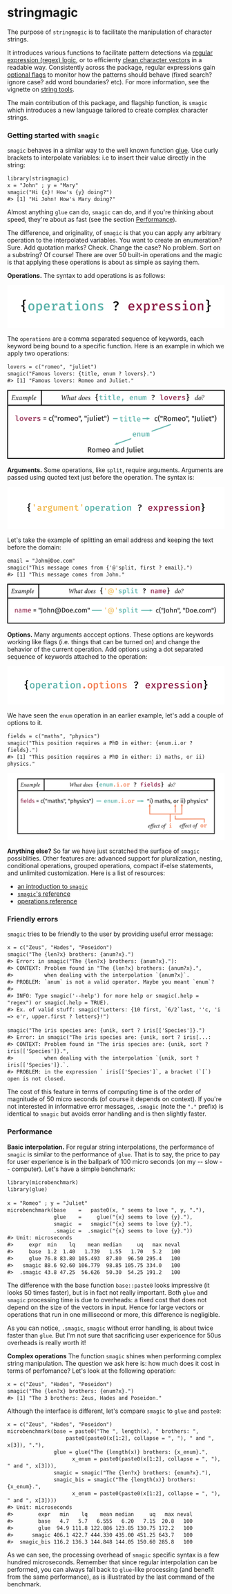 
# stringmagic

The purpose of `stringmagic` is to facilitate the manipulation of character strings.

It introduces various functions to facilitate pattern detections via
[regular expression (regex) logic](LINK), or to efficienty [clean character vectors](LINK) in a 
readable way. Consistently across the package, regular expressions gain [optional flags](LINK) 
to monitor how the patterns should behave (fixed search? ignore case? add word boundaries? etc).
For more information, see the vignette on [string tools](LINK).

The main contribution of this package, and flagship function, is `smagic` which introduces 
a new language tailored to create complex character strings. 

### Getting started with `smagic`

`smagic` behaves in a similar way to the well known function [glue](https://glue.tidyverse.org/).
Use curly brackets to interpolate variables: i.e to insert their value directly in the string:
```{r}
library(stringmagic)
x = "John" ; y = "Mary"
smagic("Hi {x}! How's {y} doing?")
#> [1] "Hi John! How's Mary doing?"
```

Almost anything `glue` can do, `smagic` can do, and if you're thinking about speed, they're about
as fast (see the section [Performance](#Performance)).

The difference, and originality, of `smagic` is that you can apply any arbitrary operation to 
the interpolated variables. You want to create an enumeration? Sure. Add quotation marks? Check. 
Change the case? No problem. Sort on a substring? Of course! There are over 50 built-in operations and the
magic is that applying these operations is about as simple as saying them.

**Operations.** The syntax to add operations is as follows:

![operation](vignettes/images/operation-template.png)

The `operations` are a comma separated sequence of keywords, each keyword being bound to a specific function. Here is an example in which we apply two operations:
```{r}
lovers = c("romeo", "juliet")
smagic("Famous lovers: {title, enum ? lovers}.")
#> [1] "Famous lovers: Romeo and Juliet."
```

![example-lovers](vignettes/images/example-simple_operation.png)

**Arguments.** Some operations, like `split`, require arguments. Arguments are passed using quoted text
just before the operation. The syntax is:

![argument](vignettes/images/argument.png)

Let's take the example of splitting an email address and keeping the text before the domain:
```{r}
email = "John@Doe.com"
smagic("This message comes from {'@'split, first ? email}.")
#> [1] "This message comes from John."
```

![example-argument](vignettes/images/example-argument.png)

**Options.** Many arguments acccept options. These options are keywords working like flags (i.e. things
that can be turned on) and change the behavior of the current operation. 
Add options using a dot separated sequence of keywords attached to the operation:

![options](vignettes/images/options.png)


We have seen the `enum` operation in an earlier example, let's add a couple of options to it.
```{r}
fields = c("maths", "physics")
smagic("This position requires a PhD in either: {enum.i.or ? fields}.")
#> [1] "This position requires a PhD in either: i) maths, or ii) physics."
```

![example-options](vignettes/images/example-options.png)

**Anything else?** So far we have just scratched the surface of `smagic` possiblities.
Other features are: advanced support for pluralization, nesting, conditional operations,
grouped operations, compact if-else statements, and unlimited customization.
Here is a list of resources:

+ [an introduction to `smagic`](LINK)
+ [`smagic`'s reference](LINK)
+ [operations reference](LINK)

### Friendly errors

`smagic` tries to be friendly to the user by providing useful error message:
```{r, eval = FALSE, echo = TRUE}
x = c("Zeus", "Hades", "Poseidon")
smagic("The {len?x} brothers: {anum?x}.")
#> Error: in smagic("The {len?x} brothers: {anum?x}."): 
#> CONTEXT: Problem found in "The {len?x} brothers: {anum?x}.",
#>          when dealing with the interpolation `{anum?x}`.
#> PROBLEM: `anum` is not a valid operator. Maybe you meant `enum`?
#> 
#> INFO: Type smagic('--help') for more help or smagic(.help = "regex") or smagic(.help = TRUE).
#> Ex. of valid stuff: smagic("Letters: {10 first, `6/2`last, ''c, 'i => e'r, upper.first ? letters}!")

smagic("The iris species are: {unik, sort ? iris[['Species']}.")
#> Error: in smagic("The iris species are: {unik, sort ? iris[...: 
#> CONTEXT: Problem found in "The iris species are: {unik, sort ? iris[['Species']}.",
#>          when dealing with the interpolation `{unik, sort ? iris[['Species']}.`.   
#> PROBLEM: in the expression ` iris[['Species']`, a bracket (`[`) open is not closed.
```

The cost of this feature in terms of computing time is of the order of magnitude of 50 micro seconds (of course it depends on context). 
If you're not interested in informative error messages, `.smagic` (note the `"."` prefix) is identical to `smagic` but avoids error handling and is then slightly faster.

### Performance

**Basic interpolation.** For regular string interpolations, the performance of `smagic` is similar to the performance of `glue`. That is to say, the price to pay for user experience is in the ballpark of 100 micro seconds (on my -- slow -- computer). Let's have a simple benchmark:

```{r, eval = FALSE, echo = TRUE}
library(microbenchmark)
library(glue)

x = "Romeo" ; y = "Juliet"
microbenchmark(base    =   paste0(x, " seems to love ", y, "."),
               glue    =     glue("{x} seems to love {y}."),
               smagic  =   smagic("{x} seems to love {y}."),
               .smagic =  .smagic("{x} seems to love {y}."))
#> Unit: microseconds
#>     expr  min    lq    mean median     uq   max neval
#>     base  1.2  1.40   1.739   1.55   1.70   5.2   100
#>     glue 76.8 83.80 105.493  87.80  96.50 295.4   100
#>   smagic 88.6 92.60 106.779  98.85 105.75 334.0   100
#>  .smagic 43.8 47.25  56.626  50.30  54.25 191.2   100
```

The difference with the base function `base::paste0` looks impressive (it looks 50 times faster), but is in fact not really important. Both `glue` and `smagic` processing time is due to overheads: a fixed cost that does not depend on the size of the vectors in input. Hence for large vectors or operations that run in one millisecond or more, this difference is negligible.

As you can notice, `.smagic`, `smagic` without error handling, is about twice faster than `glue`. But I'm not sure that sacrificing user expericence for 50us overheads is really worth it!

**Complex operations** The function `smagic` shines when performing complex string manipulation. The question we ask here is: how much does it cost in terms of perfomance? Let's look at the following operation:

```{r, eval = TRUE, echo = TRUE}
x = c("Zeus", "Hades", "Poseidon")
smagic("The {len?x} brothers: {enum?x}.")
#> [1] "The 3 brothers: Zeus, Hades and Poseidon."
```

Although the interface is different, let's compare `smagic` to `glue` and `paste0`:

```{r, eval = FALSE, echo = TRUE}
x = c("Zeus", "Hades", "Poseidon")
microbenchmark(base = paste0("The ", length(x), " brothers: ", 
                   paste0(paste0(x[1:2], collapse = ", "), " and ", x[3]), "."),
               glue = glue("The {length(x)} brothers: {x_enum}.", 
                     x_enum = paste0(paste0(x[1:2], collapse = ", "), " and ", x[3])),
               smagic = smagic("The {len?x} brothers: {enum?x}."),
               smagic_bis = smagic("The {length(x)} brothers: {x_enum}.", 
                     x_enum = paste0(paste0(x[1:2], collapse = ", "), " and ", x[3])))
#> Unit: microseconds
#>        expr   min    lq    mean median     uq   max neval
#>        base   4.7   5.7   6.555   6.20   7.15  20.8   100
#>        glue  94.9 111.8 122.886 123.85 130.75 172.2   100
#>      smagic 406.1 422.7 444.330 435.00 451.25 643.7   100
#>  smagic_bis 116.2 136.3 144.848 144.05 150.60 285.8   100
```

As we can see, the processing overhead of `smagic` specific syntax is a few hundred microseconds. 
Remember that since regular interpolation can be performed, you can always fall back to `glue`-like processing (and benefit from the same performance), as is illustrated by the last command of the benchmark.
